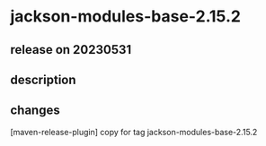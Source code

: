 # jackson-modules-base-2.15.2

## release on 20230531

## description

## changes

[maven-release-plugin] copy for tag jackson-modules-base-2.15.2

